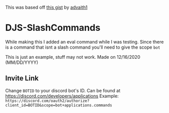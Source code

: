 This was based off [this gist](https://gist.github.com/advaith1/287e69c3347ef5165c0dbde00aa305d2) by [advaith1](https://github.com/advaith1/)

# DJS-SlashCommands
While making this I added an eval command while I was testing.
Since there is a command that isnt a slash command you'll need to give the scope `bot`

This is just an example, stuff may not work.
Made on 12/16/2020 (MM/DD/YYYY)

## Invite Link
Change `BOTID` to your discord bot's ID. Can be found at https://discord.com/developers/applications
Example: `https://discord.com/oauth2/authorize?client_id=BOTID&scope=bot+applications.commands`
